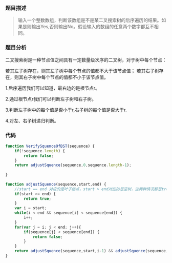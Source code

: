 ### 题目描述
> 输入一个整数数组，判断该数组是不是某二叉搜索树的后序遍历的结果。如果是则输出Yes,否则输出No。假设输入的数组的任意两个数字都互不相同。

### 题目分析
二叉搜索树是一种节点值之间具有一定数量级次序的二叉树，对于树中每个节点：

若其左子树存在，则其左子树中每个节点的值都不大于该节点值；
若其右子树存在，则其右子树中每个节点的值都不小于该节点值。

1.后序遍历我们可以知道，最右边的是根节点r。

2.通过根节点r我们可以判断左子树和右子树。

3.判断左子树中的每个值是否小于r,右子树的每个值是否大于r.

4.对左、右子树递归判断。

### 代码
```javascript
function VerifySquenceOfBST(sequence) {
    if(!sequence.length) {
        return false;
    }
    return adjustSquence(sequence,0,sequence.length-1);
  
}
  
function adjustSquence(sequence,start,end) {
    //start == end 对应的是叶子结点，start > end对应的是空树，这两种情况都是true
    if(start >= end) {
        return true;
    }
    var i = start;
    while(i < end && sequence[i] < sequence[end]) {
        i++;
    }
    for(var j = i; j < end; j++){
        if(sequence[j] < sequence[end]) {
            return false;
        }
    }
    return adjustSquence(sequence,start,i-1) && adjustSquence(sequence,i,end-1)
}
```